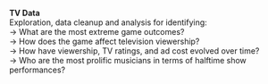 **TV Data** </br>
Exploration, data cleanup and analysis for identifying: </br>
-> What are the most extreme game outcomes?</br>
-> How does the game affect television viewership?</br>
-> How have viewership, TV ratings, and ad cost evolved over time?</br>
-> Who are the most prolific musicians in terms of halftime show performances?</br>

